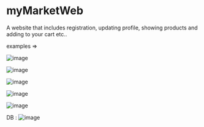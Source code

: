 # myMarketWeb
A website that includes registration, updating profile, showing products and adding to your cart etc..

examples =>

![image](https://user-images.githubusercontent.com/75622732/224502718-5993db71-1a30-4869-adaa-ef3a3f3e2eec.png)


![image](https://user-images.githubusercontent.com/75622732/224502736-57bc3a31-9627-464b-a5c9-ab9a27a39839.png)


![image](https://user-images.githubusercontent.com/75622732/224502645-7171a16d-a821-4ec6-97dd-9b50f17eb96e.png)


![image](https://user-images.githubusercontent.com/75622732/224502703-9b0da904-661f-4ed9-a0af-fe643481128f.png)


![image](https://user-images.githubusercontent.com/75622732/224503530-47b219a3-9191-48d8-8dbd-4e6a76e47c58.png)


DB : ![image](https://user-images.githubusercontent.com/75622732/224503368-218aa15e-660f-4710-9775-3012f3886d22.png)
